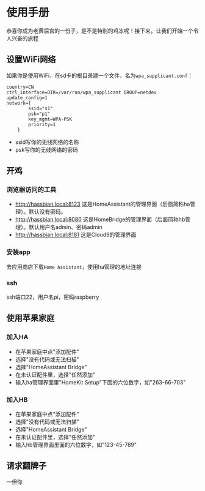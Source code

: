 # 使用手册

恭喜你成为老黄后宫的一份子，是不是特别的鸡冻呢！接下来，让我们开始一个令人兴奋的旅程

## 设置WiFi网络

如果你是使用WiFi，在sd卡的根目录建一个文件，名为```wpa_supplicant.conf```：

```
country=CN
ctrl_interface=DIR=/var/run/wpa_supplicant GROUP=netdev
update_config=1
network={
        ssid="s1"
        psk="p1"
        key_mgmt=WPA-PSK
        priority=1
    }
```

* ssid写你的无线网络的名称
* psk写你的无线网络的密码

## 开鸡

### 浏览器访问的工具

* http://hassbian.local:8123 这是HomeAssistant的管理界面（后面简称ha管理）。默认没有密码。
* http://hassbian.local:8080 这是HomeBridge的管理界面（后面简称hb管理）。默认用户名admin、密码admin
* http://hassbian.local:8181 这是Cloud9的管理界面

### 安装app

去应用商店下载```Home Assistant```，使用ha管理的地址连接

### ssh

ssh端口22，用户名pi，密码raspberry

## 使用苹果家庭

### 加入HA

* 在苹果家庭中点"添加配件"
* 选择"没有代码或无法扫描"
* 选择"HomeAssistant Bridge"
* 在未认证配件里，选择"任然添加"
* 输入ha管理界面里"HomeKit Setup"下面的六位数字，如"263-66-703"

### 加入HB

* 在苹果家庭中点"添加配件"
* 选择"没有代码或无法扫描"
* 选择"HomeAssistant Bridge"
* 在未认证配件里，选择"任然添加"
* 输入hb管理界面里面的六位数字，如"123-45-789"

## 请求翻牌子

一但你
